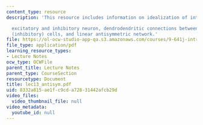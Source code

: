 ```yaml
---
content_type: resource
description: 'This resource includes information on idealization of interaction between

  excitatory and inhibitory neuron, dendrodendritic connections between and granule
  (inhibitory) cells, and linear antisymmetric network.'
file: https://ol-ocw-studio-app-qa.s3.amazonaws.com/courses/9-641j-introduction-to-neural-networks-spring-2005/8332a815ae1fc9cda72831442afcb29d_lec13_antisym.pdf
file_type: application/pdf
learning_resource_types:
- Lecture Notes
ocw_type: OCWFile
parent_title: Lecture Notes
parent_type: CourseSection
resourcetype: Document
title: lec13_antisym.pdf
uid: 8332a815-ae1f-c9cd-a728-31442afcb29d
video_files:
  video_thumbnail_file: null
video_metadata:
  youtube_id: null
---
```

